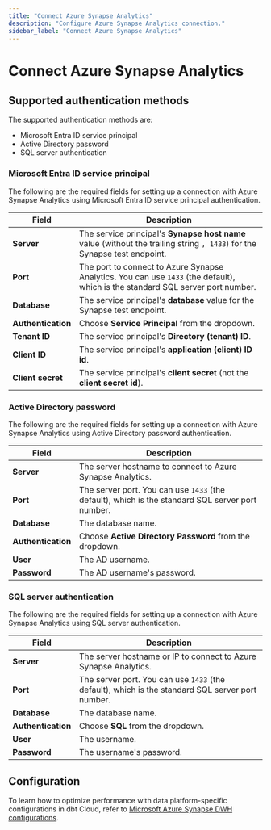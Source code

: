 ```yaml
---
title: "Connect Azure Synapse Analytics"
description: "Configure Azure Synapse Analytics connection."
sidebar_label: "Connect Azure Synapse Analytics"
---
```


# Connect Azure Synapse Analytics <Lifecycle status="beta" />

## Supported authentication methods
The supported authentication methods are: 
- Microsoft Entra ID service principal
- Active Directory password
- SQL server authentication

### Microsoft Entra ID service principal 
The following are the required fields for setting up a connection with Azure Synapse Analytics using Microsoft Entra ID service principal authentication. 

| Field | Description |
| --- | --- |
| **Server** | The service principal's **Synapse host name** value (without the trailing string `, 1433`) for the Synapse test endpoint. |
| **Port** | The port to connect to Azure Synapse Analytics. You can use `1433` (the default), which is the standard SQL server port number. |
| **Database** | The service principal's **database** value for the Synapse test endpoint. |
| **Authentication** | Choose **Service Principal** from the dropdown. | 
| **Tenant ID** | The service principal's **Directory (tenant) ID**. |
| **Client ID** | The service principal's **application (client) ID id**. |
| **Client secret** | The service principal's **client secret** (not the **client secret id**). |  


### Active Directory password 

The following are the required fields for setting up a connection with Azure Synapse Analytics using Active Directory password authentication. 

| Field | Description |
| --- | --- |
| **Server** | The server hostname to connect to Azure Synapse Analytics. |
| **Port** | The server port. You can use `1433` (the default), which is the standard SQL server port number. |
| **Database** | The database name. |
| **Authentication** | Choose **Active Directory Password** from the dropdown. | 
| **User** | The AD username. |
| **Password** | The AD username's password. |


### SQL server authentication

The following are the required fields for setting up a connection with Azure Synapse Analytics using SQL server authentication. 

| Field | Description |
| --- | --- |
| **Server** | The server hostname or IP to connect to Azure Synapse Analytics. |
| **Port** | The server port. You can use `1433` (the default), which is the standard SQL server port number. |
| **Database** | The database name. |
| **Authentication** | Choose **SQL** from the dropdown. | 
| **User** | The username. |
| **Password** | The username's password. |


## Configuration 

To learn how to optimize performance with data platform-specific configurations in dbt Cloud, refer to [Microsoft Azure Synapse DWH configurations](/reference/resource-configs/azuresynapse-configs).
